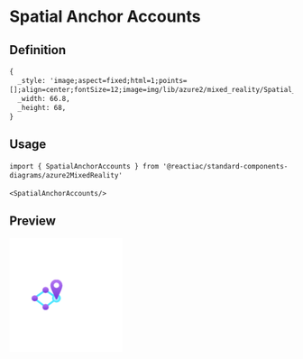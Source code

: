 # Spatial Anchor Accounts

## Definition

```
{
  _style: 'image;aspect=fixed;html=1;points=[];align=center;fontSize=12;image=img/lib/azure2/mixed_reality/Spatial_Anchor_Accounts.svg;strokeColor=none;',
  _width: 66.8,
  _height: 68,
}
```

## Usage

```
import { SpatialAnchorAccounts } from '@reactiac/standard-components-diagrams/azure2MixedReality'

<SpatialAnchorAccounts/>
```

## Preview

<img src="./spatial-anchor-accounts.png" width="200"/>
